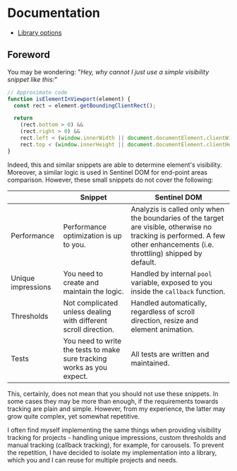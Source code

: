 # Documentation
* [Library options](./options.md)

## Foreword
You may be wondering: "*Hey, why cannot I just use a simple visibility snippet like this:*"
```js
// Approximate code
function isElementInViewport(element) {
  const rect = element.getBoundingClientRect();

  return
    (rect.bottom > 0) &&
    (rect.right > 0) &&
    rect.left < (window.innerWidth || document.documentElement.clientWidth) &&
    rect.top < (window.innerHeight || document.documentElement.clientHeight);
}
```

Indeed, this and similar snippets are able to determine element's visibility. Moreover, a similar logic is used in Sentinel DOM for end-point areas comparison. However, these small snippets do not cover the following:

|   | Snippet | Sentinel DOM |
| - | -------- | ------------ |
| Performance | Performance optimization is up to you. | Analyzis is called only when the boundaries of the target are visible, otherwise no tracking is performed. A few other enhancements (i.e. throttling) shipped by default.
| Unique impressions | You need to create and maintain the logic. | Handled by internal `pool` variable, exposed to you inside the `callback` function. |
| Thresholds | Not complicated unless dealing with different scroll direction. | Handled automatically, regardless of scroll direction, resize and element animation.
| Tests | You need to write the tests to make sure tracking works as you expect. | All tests are written and maintained.

This, certainly, does not mean that you should not use these snippets. In some cases they may be more than enough, if the requirements towards tracking are plain and simple. However, from my experience, the latter may grow quite complex, yet somewhat repetitive.

I often find myself implementing the same things when providing visibility tracking for projects - handling unique impressions, custom thresholds and manual tracking (callback tracking), for example, for carousels. To prevent the repetition, I have decided to isolate my implementation into a library, which you and I can reuse for multiple projects and needs.
